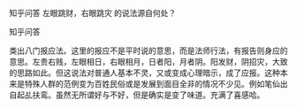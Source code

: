  
 知乎问答 左眼跳财，右眼跳灾 的说法源自何处？ 
 
 
 
 
 
 知乎问答 
 
 

 

 类出八门报应法。这里的报应不是平时说的意思，而是法师行法，有报告则身应的意思。左贵右贱，左眼相日，右眼相月，日者阳，月者阴。阳发财，阴招灾，大致的思路如此。但这说法对普通人基本不灵，又或变成心理暗示，成了应报。这种本来是特殊人群的范例变为百姓民俗或是发展到面目全非的情况不少见。例如笔仙出自起乩扶鸾。虽然无所谓好与不好，但是确实是变了味道。充满了喜感哈。 